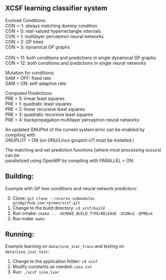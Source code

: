XCSF learning classifier system
-----------
Evolved Conditions:<br>
CON =-1: always matching dummy condition<br>
CON = 0: real-valued hyperrectangle intervals<br>
CON = 1: multilayer perceptron neural networks<br>
CON = 2: GP trees<br>
CON = 3: dynamical GP graphs<br>
<br>
CON = 11: both conditions and predictions in single dynamical GP graphs<br>
CON = 12: both conditions and predictions in single neural networks<br>

Mutation for conditions:<br>
SAM = OFF: fixed rate<br>
SAM = ON: self-adaptive rate<br>

Computed Predictions:<br>
PRE = 0: linear least squares<br>
PRE = 1: quadratic least squares<br>
PRE = 2: linear recursive least squares<br>
PRE = 3: quadratic recursive least squares<br>
PRE = 4: backpropagation multilayer perceptron neural networks<br>

An updated GNUPlot of the current system error can be enabled by compiling with<br>
GNUPLOT = ON (on GNU/Linux gnuplot-x11 must be installed.)<br>

The matching and set prediction functions (where most processing occurs) can be<br>
parallelised using OpenMP by compiling with PARALLEL = ON.<br>

Building:
-----------

Example with GP tree conditions and neural network predictors:

0. Clone: `git clone --recurse-submodules git@github.com:rpreen/xcsf.git`
1. Change to the build directory: `cd xcsf/build`
2. Run cmake: `cmake .. -DCMAKE_BUILD_TYPE=RELEASE -DCON=2 -DPRE=4`
3. Run make: `make`

Running:
-----------

Example learning on `data/sine_1var_train` and testing on `data/sine_1var_test`:

1. Change to the application folder: `cd xcsf`
2. Modify constants as needed: `cons.txt`
3. Run: `./xcsf sine_1var`
